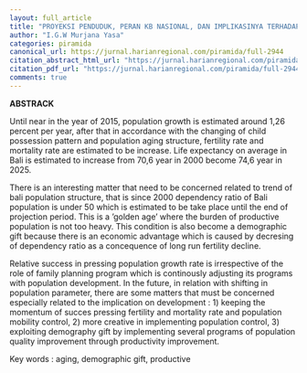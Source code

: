 ```yaml
---
layout: full_article
title: "PROYEKSI PENDUDUK, PERAN KB NASIONAL, DAN IMPLIKASINYA TERHADAP PEMBANGUNAN"
author: "I.G.W Murjana Yasa"
categories: piramida
canonical_url: https://jurnal.harianregional.com/piramida/full-2944 
citation_abstract_html_url: "https://jurnal.harianregional.com/piramida/id-2944"
citation_pdf_url: "https://jurnal.harianregional.com/piramida/full-2944"  
comments: true
---
```


<p><span class="font1" style="font-weight:bold;">ABSTRACK</span></p>
<p><span class="font0">Until near in the year of 2015, population growth is estimated around 1,26 percent per year, after that in accordance with the changing of child possession pattern and population aging structure, fertility rate and mortality rate are estimated to be increase. Life expectancy on average in Bali is estimated to increase from 70,6 year in 2000 become 74,6 year in 2025.</span></p>
<p><span class="font0">There is an interesting matter that need to be concerned related to trend of bali population structure, that is since 2000 dependency ratio of Bali population is under 50 which is estimated to be take place until the end of projection period. This is a ’golden age’ where the burden of productive population is not too heavy. This condition is also become a demographic gift because there is an economic advantage which is caused by decresing of dependency ratio as a concequence of long run fertility decline.</span></p>
<p><span class="font0">Relative success in pressing population growth rate is irrespective of the role of family planning program which is continously adjusting its programs with population development. In the future, in relation with shifting in population parameter, there are some matters that must be concerned especially related to the implication on development : 1) keeping the momentum of succes pressing fertility and mortality rate and population mobility control, 2) more creative in implementing population control, 3) exploiting demography gift by implementing several programs of population quality improvement through productivity improvement.</span></p>
<p><span class="font0">Key words : aging, demographic gift, productive</span></p>